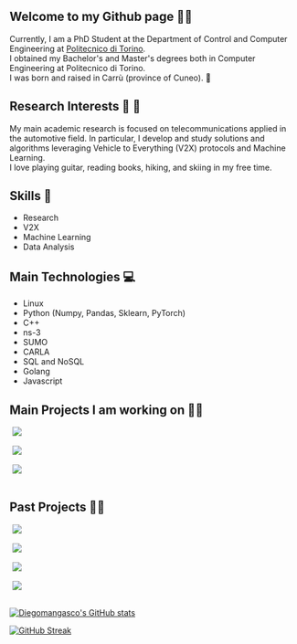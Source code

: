 ## Welcome to my Github page 👋🏻
Currently, I am a PhD Student at the Department of Control and Computer Engineering at [Politecnico di Torino](https://www.polito.it/).  
I obtained my Bachelor's and Master's degrees both in Computer Engineering at Politecnico di Torino.  
I was born and raised in Carrù (province of Cuneo). 🏡 

## Research Interests 🚗 🛜
My main academic research is focused on telecommunications applied in the automotive field.
In particular, I develop and study solutions and algorithms leveraging Vehicle to Everything (V2X) protocols and Machine Learning.   
I love playing guitar, reading books, hiking, and skiing in my free time. 

## Skills 🚀
* Research
* V2X
* Machine Learning
* Data Analysis

## Main Technologies 💻
* Linux
* Python (Numpy, Pandas, Sklearn, PyTorch)
* C++
* ns-3
* SUMO
* CARLA
* SQL and NoSQL
* Golang
* Javascript

## Main Projects I am working on 👨‍💻

<a href="https://github.com/DriveX-devs/VaN3Twin" style="margin: 5px">
  <img align="center" src="https://github-readme-stats.vercel.app/api/pin/?username=DriveX-devs&repo=VaN3Twin&bg_color=35,0f234a,2e54ab&title_color=fff&text_color=fff&show_owner=false" />
</a>
<br/>
<br/>
<a href="https://github.com/DriveX-devs/TRACEN-X" style="margin: 5px">
 <img align="center" src="https://github-readme-stats.vercel.app/api/pin/?username=DriveX-devs&repo=TRACEN-X&bg_color=35,0f234a,2e54ab&title_color=fff&text_color=fff&show_owner=false" />
</a>
<br/>
<br/>
<a href="https://github.com/DriveX-devs/OScar" style="margin: 5px">
  <img align="center" src="https://github-readme-stats.vercel.app/api/pin/?username=DriveX-devs&repo=OScar&bg_color=35,0f234a,2e54ab&title_color=fff&text_color=fff&show_owner=false" />
</a>
<br/>
<br/>

## Past Projects 👨‍💻
<a href="https://github.com/Diegomangasco/ARGO" style="margin: 5px">
  <img align="center" src="https://github-readme-stats.vercel.app/api/pin/?username=Diegomangasco&repo=ARGO&bg_color=35,0f234a,2e54ab&title_color=fff&text_color=fff&show_owner=false" />
</a>
<br/>
<br/>
<a href="https://github.com/DriveX-devs/ARGO-ToMove" style="margin: 5px">
  <img align="center" src="https://github-readme-stats.vercel.app/api/pin/?username=DriveX-devs&repo=ARGO-ToMove&bg_color=35,0f234a,2e54ab&title_color=fff&text_color=fff&show_owner=false" />
</a>
<br/>
<br/>
<a href="https://github.com/Diegomangasco/ProbeRequestGenerator" style="margin: 5px">
  <img align="center" src="https://github-readme-stats.vercel.app/api/pin/?username=Diegomangasco&repo=ProbeRequestGenerator&bg_color=35,0f234a,2e54ab&title_color=fff&text_color=fff&show_owner=false" />
</a>
<br/>
<br/>
<a href="https://github.com/Diegomangasco/Quarto" style="margin: 5px">
  <img align="center" src="https://github-readme-stats.vercel.app/api/pin/?username=Diegomangasco&repo=Quarto&bg_color=35,0f234a,2e54ab&title_color=fff&text_color=fff&show_owner=false" />
</a>
<br/>
<br/>

<!--![Diegomangasco's Top Langs](https://github-readme-stats.vercel.app/api/top-langs/?username=Diegomangasco&hide=c%2B%2B&exclude_repo=PoliDOTS&bg_color=35,0f234a,2e54ab&title_color=fff&text_color=fff&layout=compact&custom_title=I%20code%20in...)-->
  
[![Diegomangasco's GitHub stats](https://github-readme-stats.vercel.app/api?username=Diegomangasco&theme=dark)](https://github.com/Diegomangasco/github-readme-stats)

[![GitHub Streak](http://github-readme-streak-stats.herokuapp.com?user=DiegomanGasco&theme=dark&date_format=M%20j%5B%2C%20Y%5D)](https://git.io/streak-stats)

<!--
**Diegomangasco/Diegomangasco** is a ✨ _special_ ✨ repository because its `README.md` (this file) appears on your GitHub profile.

Here are some ideas to get you started:

- 🔭 I’m currently working on ...
- 🌱 I’m currently learning ...
- 👯 I’m looking to collaborate on ...
- 🤔 I’m looking for help with ...
- 💬 Ask me about ...
- 📫 How to reach me: ...
- 😄 Pronouns: ...
- ⚡ Fun fact: ...
-->

